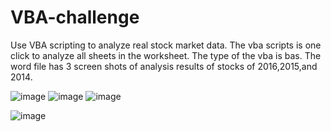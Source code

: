 # VBA-challenge
Use VBA scripting to analyze real stock market data.
The vba scripts is one click to analyze all sheets in the worksheet. The type of the vba is bas.
The word file has 3 screen shots of analysis results of stocks of 2016,2015,and 2014.


![image](https://user-images.githubusercontent.com/79819331/119189452-1229af00-ba4a-11eb-9f68-98cda6433f2f.png)
![image](https://user-images.githubusercontent.com/79819331/119189466-1655cc80-ba4a-11eb-9267-9eb7d2185a34.png)
![image](https://user-images.githubusercontent.com/79819331/119189486-1b1a8080-ba4a-11eb-9049-7a821ab16f23.png)

![image](https://user-images.githubusercontent.com/79819331/119191346-806f7100-ba4c-11eb-9b4e-9fc8b9a5023a.png)
